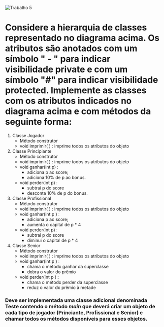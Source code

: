 ![Trabalho 5](home/edumixer/trabalho5.jpg)

# Considere	a	hierarquia	de	classes	representado	no	diagrama	acima.	Os	atributos são	anotados	com	um	símbolo	" - "	para	indicar	visibilidade	private e	com	um símbolo	"#"	para	indicar	visibilidade	protected.	Implemente	as	classes	com	os atributos	indicados	no	diagrama acima e	com	métodos	da	seguinte	forma:
1. Classe	Jogador
    * Método	construtor
    * void	imprimir(	) :	imprime todos	os	atributos	do	objeto
2. Classe	Principiante
    * Método	construtor
    * void	imprimir(	) :	imprime	todos	os	atributos	do	objeto
    * void	ganhar(int	p) :
        + adiciona	p	ao	score;	
        + adiciona	10%	de	p	ao	bonus.
    * void	perder(int	p) :
        + subtrai	p	do	score
        + desconta	10%	de	p	do	bonus.
3. Classe	Profissional
    * Método	construtor
    * void	imprimir(	) :	imprime	todos	os	atributos	do	objeto
    * void	ganhar(int	p ) :
        + adiciona	p	ao	score;
        + aumenta	o	capital	de	p	*	4
    * void	perder(int	p) :
        + subtrai	p	do	score
        + diminui	o	capital	de	p	*	4
4. Classe	Senior
    * Método	construtor
    * void	imprimir(	) :	imprime	todos	os	atributos	do	objeto
    * void	ganhar(int	p ) :	
        + chama	o	método	ganhar	da	superclasse
        + dobra	o	valor	do	prêmio
    * void	perder(int	p ) :	
        + chama	o	método	perder	da	superclasse
        + reduz	o	valor	do	prêmio	à	metade

### Deve	ser	implementada	uma	classe	adicional	denominada	**Teste** contendo	o	método	_main_ que	deverá	criar	um	objeto	de	cada	tipo	de	jogador	(Princiante, Profissional	e	Senior)	e	chamar	todos	os	métodos	disponíveis	para	esses	objetos.